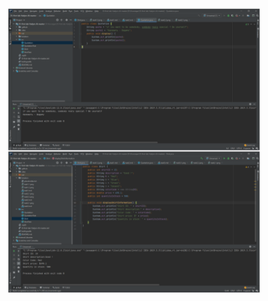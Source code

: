 ![task3.1](https://github.com/ppc-ntu-khpi/35-first-lab-Vadym-Al/blob/master/Solution/task3.1.png)
![task3.2](https://github.com/ppc-ntu-khpi/35-first-lab-Vadym-Al/blob/master/Solution/task3.2.png)